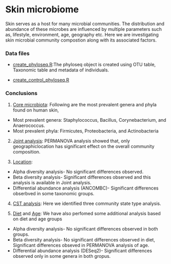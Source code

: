 # Skin microbiome
Skin serves as a host for many microbial communities. The distribution and abundance of these microbes 
are influenced by multiple parameters such as, lifestyle, environment, age, geography etc.
Here we are investigating skin microbial community compostion along with its associated factors. 

### Data files
* [create_phyloseq.R](create_phyloseq.R):The phyloseq object is created 
using OTU table, Taxonomic table and metadata of individuals.

* [create_control_phyloseq.R](create_control_phyloseq.R)

### Conclusions
1. [Core microbiota](core.md): 
Following are the most prevalent genera and phyla found on human skin,
* Most prevalent genera: Staphylococcus, Bacillus, Corynebacterium, and Anaerococcus.
* Most prevalent phyla: Firmicutes, Proteobacteria, and Actinobacteria


2. [Joint analysis](jointanalysis.md): PERMANOVA analysis showed that, only geographiclocation 
has significant effect on the overall community composition.


3. [Location](location.md):  
* Alpha diversity analysis- No significant differences observed.
* Beta diversity analysis- Significant differences observed and this analysis is available in Joint analysis.
* Differential abundance analysis (ANCOMBC)- Significant differences obserbved in some taxonomic groups.


4. [CST analysis](CSTAnalysis_SkinSamples.md): Here we identified three community state type analysis.


5. [Diet](diet.md) and [Age](age.md): We have also perfomed some 
additional analysis based on diet and age groups
* Alpha diversity analysis- No significant differences observed in both groups.
* Beta diversity analysis- No significant differences observed in diet, Significant differences obseved 
in PERMANOVA analysis of age.
* Differential abundance analysis (DESeq2)- Significant differences observed only in some genera in both gropus.
